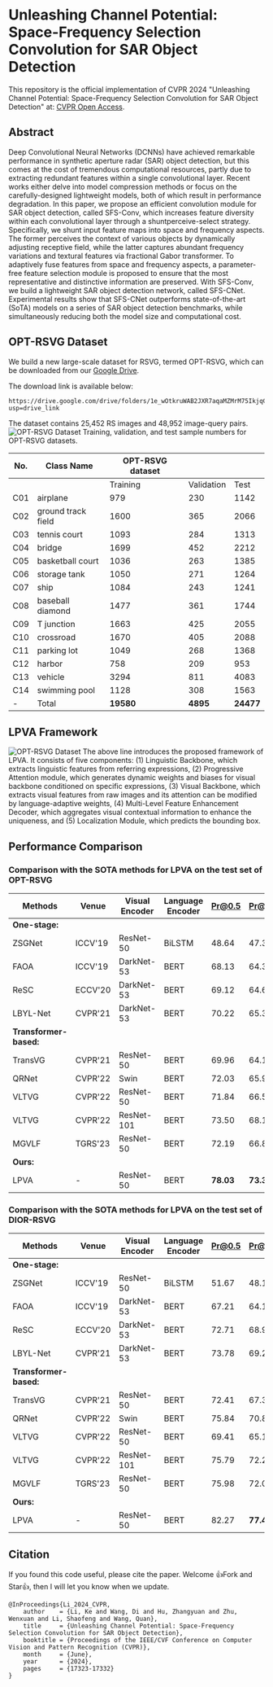 # Unleashing Channel Potential: Space-Frequency Selection Convolution for SAR Object Detection
This repository is the official implementation of CVPR 2024 "Unleashing Channel Potential: Space-Frequency Selection Convolution for SAR Object Detection" at: [CVPR Open Access]([https://drive.google.com/drive/folders/1e_wOtkruWAB2JXR7aqaMZMrM75IkjqCA?usp=drive_link](https://openaccess.thecvf.com/content/CVPR2024/html/Li_Unleashing_Channel_Potential_Space-Frequency_Selection_Convolution_for_SAR_Object_Detection_CVPR_2024_paper.html)). 

## Abstract
Deep Convolutional Neural Networks (DCNNs) have achieved remarkable performance in synthetic aperture radar (SAR) object detection, but this comes at the cost of tremendous computational resources, partly due to extracting redundant features within a single convolutional layer. Recent works either delve into model compression methods or focus on the carefully-designed lightweight models, both of which result in performance degradation. In this paper, we propose an efficient convolution module for SAR object detection, called SFS-Conv, which increases feature diversity within each convolutional layer through a shuntperceive-select strategy. Specifically, we shunt input feature maps into space and frequency aspects. The former perceives the context of various objects by dynamically adjusting receptive field, while the latter captures abundant frequency variations and textural features via fractional Gabor transformer. To adaptively fuse features from space and frequency aspects, a parameter-free feature selection module is proposed to ensure that the most representative and distinctive information are preserved. With SFS-Conv, we build a lightweight SAR object detection network, called SFS-CNet. Experimental results show that SFS-CNet outperforms state-of-the-art (SoTA) models on a series of SAR object detection benchmarks, while simultaneously reducing both the model size and computational cost.

## OPT-RSVG Dataset
We build a new large-scale dataset for RSVG, termed OPT-RSVG, which can be downloaded from our [Google Drive](https://drive.google.com/drive/folders/1e_wOtkruWAB2JXR7aqaMZMrM75IkjqCA?usp=drive_link). 

The download link is available below:
```
https://drive.google.com/drive/folders/1e_wOtkruWAB2JXR7aqaMZMrM75IkjqCA?usp=drive_link
```

The dataset contains 25,452 RS images and 48,952 image-query pairs.
![OPT-RSVG Dataset](https://github.com/like413/OPT-RSVG/blob/main/fig/OPT-RSVG.png)
Training, validation, and test sample numbers for OPT-RSVG datasets.

| No. | Class Name         | OPT-RSVG dataset |  |  |
|-----|--------------------|-----------------|----|----|
|     |                    |Training        | Validation | Test |
| C01 | airplane           | 979             | 230        | 1142|
| C02 | ground track field | 1600         | 365        | 2066|
| C03 | tennis court       | 1093             | 284        | 1313|
| C04 | bridge             | 1699             | 452        | 2212|
| C05 | basketball court   | 1036       | 263        | 1385|
| C06 | storage tank       | 1050            | 271        | 1264|
| C07 | ship               | 1084              | 243        | 1241|
| C08 | baseball diamond   | 1477        | 361        | 1744|
| C09 | T junction         | 1663              | 425        | 2055|
| C10 | crossroad          | 1670              | 405        | 2088|
| C11 | parking lot        | 1049             | 268        | 1368|
| C12 | harbor             | 758              | 209        | 953 |
| C13 | vehicle            | 3294             | 811        | 4083|
| C14 | swimming pool      | 1128          | 308        | 1563|
| -   | Total              | **19580**         | **4895**   | **24477**|

## LPVA Framework
![OPT-RSVG Dataset](https://github.com/like413/OPT-RSVG/blob/main/fig/architecture.png)
The above line introduces the proposed framework of LPVA. It consists of five components: (1) Linguistic Backbone, which extracts linguistic features from referring expressions, (2) Progressive Attention module, which generates dynamic weights and biases for visual backbone conditioned on specific expressions, (3) Visual Backbone, which extracts visual features from raw images and its attention can be modified by language-adaptive weights, (4) Multi-Level Feature Enhancement Decoder, which aggregates visual contextual information to enhance the uniqueness, and (5) Localization Module, which predicts the bounding box.

## Performance Comparison
### Comparison with the SOTA methods for LPVA on the test set of OPT-RSVG

| Methods                | Venue  | Visual Encoder | Language Encoder | Pr@0.5 | Pr@0.6   | Pr@0.7 | Pr@0.8 | Pr@0.9 | meanIoU  | cmuIoU |
|------------------------|--------|----------------|------------------|-------|----------|-------|-------|--------|----------|-------|
| **One-stage:**         |  |  |  |  |          |  |  |  |          |  |
| ZSGNet                 | ICCV'19 | ResNet-50 | BiLSTM | 48.64 | 47.32    | 43.85 | 27.69 |  6.33 | 43.01    | 47.71 |
| FAOA                   | ICCV'19 | DarkNet-53 | BERT | 68.13 | 64.30    | 57.15 | 41.83 | \textcolor{blue}{15.33} | 58.79    | 65.20 |
| ReSC                   | ECCV'20 | DarkNet-53 | BERT | 69.12 | 64.63    | 58.20 | 43.01 | 14.85 | 60.18    | 65.84 |
| LBYL-Net               | CVPR'21 | DarkNet-53 | BERT | 70.22 | 65.39    | 58.65 | 37.54 |  9.46 | 60.57    | 70.28 |
| **Transformer-based:** |  |  |  |  |          |  |  |  |          |  |
| TransVG                | CVPR'21 | ResNet-50 | BERT | 69.96 | 64.17    | 54.68 | 38.01 | 12.75 | 59.80    | 69.31 |
| QRNet                  | CVPR'22 | Swin | BERT | 72.03 | 65.94    | 56.90 | 40.70 | 13.35 | 60.82    | 75.39 |
| VLTVG                  | CVPR'22 | ResNet-50 | BERT | 71.84 | 66.54    | 57.79 | 41.63 | 14.62 | 60.78    | 70.69 |
| VLTVG                  | CVPR'22 | ResNet-101 | BERT | 73.50 | 68.13    | 59.93 | 43.45 | 15.31 | 62.48    | 73.86 |
| MGVLF                  | TGRS'23 | ResNet-50 | BERT | 72.19 | 66.86    | 58.02 | 42.51 | 15.30 | 61.51    | 71.80 |
| **Ours:**              |  |  |  |  |          |  |  |  |          |  |
| LPVA                   | - | ResNet-50 | BERT | **78.03** | **73.32** | **62.22** | **49.60** | **25.61** | **66.20** | **76.30** |

### Comparison with the SOTA methods for LPVA on the test set of DIOR-RSVG

| Methods | Venue  | Visual Encoder | Language Encoder | Pr@0.5                | Pr@0.6 | Pr@0.7 | Pr@0.8 | Pr@0.9 | meanIoU | cmuIoU |
|---------|--------|----------------|------------------|-----------------------|------|-------|-------|-------|--------|-------|
| **One-stage:** |  |  |  |                       |  |  |  |  |  |  |
| ZSGNet | ICCV'19 | ResNet-50 | BiLSTM | 51.67                 | 48.13 | 42.30 | 32.41 | 10.15 | 44.12 | 51.65 |
| FAOA | ICCV'19 | DarkNet-53 | BERT | 67.21                 | 64.18 | 59.23 | 50.87 | 34.44 | 59.76 | 63.14 |
| ReSC | ECCV'20 | DarkNet-53 | BERT | 72.71                 | 68.92 | 63.01 | 53.70 | 33.37 | 64.24 | 68.10 |
| LBYL-Net | CVPR'21 | DarkNet-53 | BERT | 73.78                 | 69.22 | 65.56 | 47.89 | 15.69 | 65.92 | 76.37 |
| **Transformer-based:** |  |  |  |                       |  |  |  |  |  |  |
| TransVG | CVPR'21 | ResNet-50 | BERT | 72.41                 | 67.38 | 60.05 | 49.10 | 27.84 | 63.56 | 76.27 |
| QRNet | CVPR'22 | Swin | BERT | 75.84                 | 70.82 | 62.27 | 49.63 | 25.69 | 66.80 | 83.02 |
| VLTVG | CVPR'22 | ResNet-50 | BERT | 69.41                 | 65.16 | 58.44 | 46.56 | 24.37 | 59.96 | 71.97 |
| VLTVG | CVPR'22 | ResNet-101 | BERT | 75.79                 |72.22 | 66.33 | 55.17 | 33.11 | 66.32 | 77.85 |
| MGVLF | TGRS'23 | ResNet-50 | BERT | 75.98 | 72.06 | 65.23 | 54.89 | 35.65 | 67.48 | 78.63 |
| **Ours:** |  |  |  |                       |  |  |  |  |  |  |
| LPVA | - | ResNet-50 | BERT | 82.27                 | **77.44** | **72.25** | **60.98** | **39.55** | **72.35** | **85.11** |

## Citation
If you found this code useful, please cite the paper. Welcome 👍Fork and Star👍, then I will let you know when we update.

```
@InProceedings{Li_2024_CVPR,
    author    = {Li, Ke and Wang, Di and Hu, Zhangyuan and Zhu, Wenxuan and Li, Shaofeng and Wang, Quan},
    title     = {Unleashing Channel Potential: Space-Frequency Selection Convolution for SAR Object Detection},
    booktitle = {Proceedings of the IEEE/CVF Conference on Computer Vision and Pattern Recognition (CVPR)},
    month     = {June},
    year      = {2024},
    pages     = {17323-17332}
}
```
